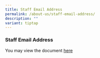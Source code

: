 ```yaml
---
title: Staff Email Address
permalink: /about-us/staff-email-address/
description: ""
variant: tiptap
---
```

<h3>Staff Email Address</h3>
<p>You may view the document <a href="/files/2024/list of email address of teachers in kranji secondary school 2024 (2 july 2024).pdf" rel="noopener noreferrer nofollow" target="_blank">here</a>
</p>